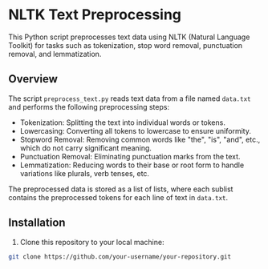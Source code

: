 # NLTK Text Preprocessing

This Python script preprocesses text data using NLTK (Natural Language Toolkit) for tasks such as tokenization, stop word removal, punctuation removal, and lemmatization.

## Overview

The script `preprocess_text.py` reads text data from a file named `data.txt` and performs the following preprocessing steps:
- Tokenization: Splitting the text into individual words or tokens.
- Lowercasing: Converting all tokens to lowercase to ensure uniformity.
- Stopword Removal: Removing common words like "the", "is", "and", etc., which do not carry significant meaning.
- Punctuation Removal: Eliminating punctuation marks from the text.
- Lemmatization: Reducing words to their base or root form to handle variations like plurals, verb tenses, etc.

The preprocessed data is stored as a list of lists, where each sublist contains the preprocessed tokens for each line of text in `data.txt`.

## Installation

1. Clone this repository to your local machine:

```bash
git clone https://github.com/your-username/your-repository.git
